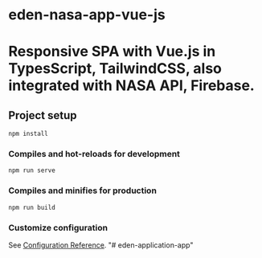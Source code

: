 # eden-nasa-app-vue-js
# Responsive SPA with Vue.js in TypesScript, TailwindCSS, also integrated with NASA API, Firebase.

## Project setup
```
npm install
```

### Compiles and hot-reloads for development
```
npm run serve
```

### Compiles and minifies for production
```
npm run build
```

### Customize configuration
See [Configuration Reference](https://cli.vuejs.org/config/).
"# eden-application-app" 
